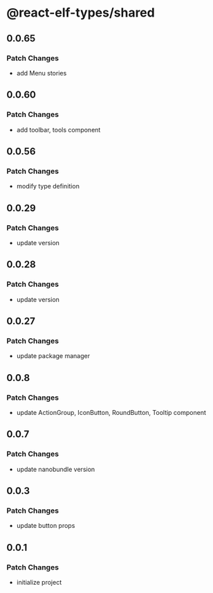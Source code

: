 # @react-elf-types/shared

## 0.0.65

### Patch Changes

- add Menu stories

## 0.0.60

### Patch Changes

- add toolbar, tools component

## 0.0.56

### Patch Changes

- modify type definition

## 0.0.29

### Patch Changes

- update version

## 0.0.28

### Patch Changes

- update version

## 0.0.27

### Patch Changes

- update package manager

## 0.0.8

### Patch Changes

- update ActionGroup, IconButton, RoundButton, Tooltip component

## 0.0.7

### Patch Changes

- update nanobundle version

## 0.0.3

### Patch Changes

- update button props

## 0.0.1

### Patch Changes

- initialize project

